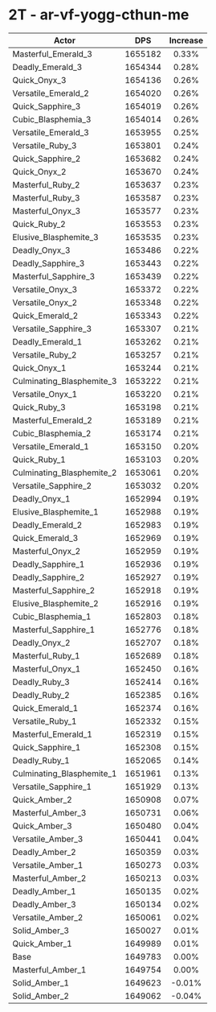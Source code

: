 # 2T - ar-vf-yogg-cthun-me
| Actor | DPS | Increase |
|---|:---:|:---:|
|Masterful_Emerald_3|1655182|0.33%|
|Deadly_Emerald_3|1654344|0.28%|
|Quick_Onyx_3|1654136|0.26%|
|Versatile_Emerald_2|1654020|0.26%|
|Quick_Sapphire_3|1654019|0.26%|
|Cubic_Blasphemia_3|1654014|0.26%|
|Versatile_Emerald_3|1653955|0.25%|
|Versatile_Ruby_3|1653801|0.24%|
|Quick_Sapphire_2|1653682|0.24%|
|Quick_Onyx_2|1653670|0.24%|
|Masterful_Ruby_2|1653637|0.23%|
|Masterful_Ruby_3|1653587|0.23%|
|Masterful_Onyx_3|1653577|0.23%|
|Quick_Ruby_2|1653553|0.23%|
|Elusive_Blasphemite_3|1653535|0.23%|
|Deadly_Onyx_3|1653486|0.22%|
|Deadly_Sapphire_3|1653443|0.22%|
|Masterful_Sapphire_3|1653439|0.22%|
|Versatile_Onyx_3|1653372|0.22%|
|Versatile_Onyx_2|1653348|0.22%|
|Quick_Emerald_2|1653343|0.22%|
|Versatile_Sapphire_3|1653307|0.21%|
|Deadly_Emerald_1|1653262|0.21%|
|Versatile_Ruby_2|1653257|0.21%|
|Quick_Onyx_1|1653244|0.21%|
|Culminating_Blasphemite_3|1653222|0.21%|
|Versatile_Onyx_1|1653220|0.21%|
|Quick_Ruby_3|1653198|0.21%|
|Masterful_Emerald_2|1653189|0.21%|
|Cubic_Blasphemia_2|1653174|0.21%|
|Versatile_Emerald_1|1653150|0.20%|
|Quick_Ruby_1|1653103|0.20%|
|Culminating_Blasphemite_2|1653061|0.20%|
|Versatile_Sapphire_2|1653032|0.20%|
|Deadly_Onyx_1|1652994|0.19%|
|Elusive_Blasphemite_1|1652988|0.19%|
|Deadly_Emerald_2|1652983|0.19%|
|Quick_Emerald_3|1652969|0.19%|
|Masterful_Onyx_2|1652959|0.19%|
|Deadly_Sapphire_1|1652936|0.19%|
|Deadly_Sapphire_2|1652927|0.19%|
|Masterful_Sapphire_2|1652918|0.19%|
|Elusive_Blasphemite_2|1652916|0.19%|
|Cubic_Blasphemia_1|1652803|0.18%|
|Masterful_Sapphire_1|1652776|0.18%|
|Deadly_Onyx_2|1652707|0.18%|
|Masterful_Ruby_1|1652689|0.18%|
|Masterful_Onyx_1|1652450|0.16%|
|Deadly_Ruby_3|1652414|0.16%|
|Deadly_Ruby_2|1652385|0.16%|
|Quick_Emerald_1|1652374|0.16%|
|Versatile_Ruby_1|1652332|0.15%|
|Masterful_Emerald_1|1652319|0.15%|
|Quick_Sapphire_1|1652308|0.15%|
|Deadly_Ruby_1|1652065|0.14%|
|Culminating_Blasphemite_1|1651961|0.13%|
|Versatile_Sapphire_1|1651929|0.13%|
|Quick_Amber_2|1650908|0.07%|
|Masterful_Amber_3|1650731|0.06%|
|Quick_Amber_3|1650480|0.04%|
|Versatile_Amber_3|1650441|0.04%|
|Deadly_Amber_2|1650359|0.03%|
|Versatile_Amber_1|1650273|0.03%|
|Masterful_Amber_2|1650213|0.03%|
|Deadly_Amber_1|1650135|0.02%|
|Deadly_Amber_3|1650134|0.02%|
|Versatile_Amber_2|1650061|0.02%|
|Solid_Amber_3|1650027|0.01%|
|Quick_Amber_1|1649989|0.01%|
|Base|1649783|0.00%|
|Masterful_Amber_1|1649754|0.00%|
|Solid_Amber_1|1649623|-0.01%|
|Solid_Amber_2|1649062|-0.04%|
